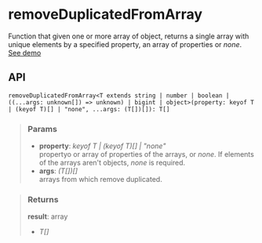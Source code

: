 # removeDuplicatedFromArray
Function that given one or more array of object, returns a single array with unique elements by a specified property, an array of properties or _none_. [See demo](https://ndriadev.github.io/react-tools/#/utils/removeDuplicatedFromArray)

## API

```tsx
removeDuplicatedFromArray<T extends string | number | boolean | ((...args: unknown[]) => unknown) | bigint | object>(property: keyof T | (keyof T)[] | "none", ...args: (T[])[]): T[]
```

> ### Params
>
> - __property__: _keyof T | (keyof T)[] | "none"_  
propertyo or array of properties of the arrays, or _none_. If elements of the arrays aren't objects, _none_ is required.
> - __args__: _(T[])[]_  
arrays from which remove duplicated.
>


> ### Returns
>
> __result__: array
> - _T[]_  
>